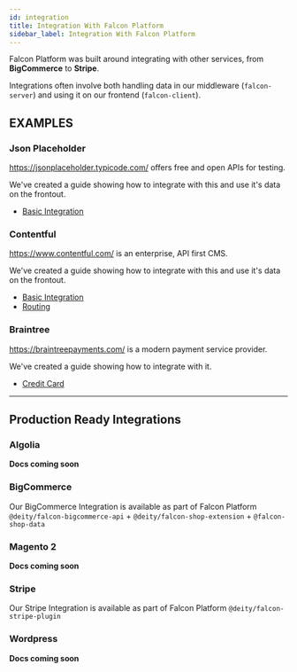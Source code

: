 ```yaml
---
id: integration
title: Integration With Falcon Platform
sidebar_label: Integration With Falcon Platform
---
```


Falcon Platform was built around integrating with other services, from **BigCommerce** to **Stripe**.

Integrations often involve both handling data in our middleware (`falcon-server`) and using it on our frontend (`falcon-client`).

## EXAMPLES

### Json Placeholder
https://jsonplaceholder.typicode.com/ offers free and open APIs for testing.

We've created a guide showing how to integrate with this and use it's data on the frontout.

- [Basic Integration](cookbook/integrations/jsonplaceholder)

### Contentful
https://www.contentful.com/ is an enterprise, API first CMS.

We've created a guide showing how to integrate with this and use it's data on the frontout.

- [Basic Integration](cookbook/integrations/contentful)
- [Routing](cookbook/integrations/contentful2)

### Braintree

https://braintreepayments.com/ is a modern payment service provider.

We've created a guide showing how to integrate with it.

- [Credit Card](cookbook/integrations/braintree)

---

## Production Ready Integrations

### Algolia
**Docs coming soon**

### BigCommerce
Our BigCommerce Integration is available as part of Falcon Platform `@deity/falcon-bigcommerce-api` + `@deity/falcon-shop-extension` + `@falcon-shop-data`

### Magento 2
**Docs coming soon**

### Stripe
Our Stripe Integration is available as part of Falcon Platform `@deity/falcon-stripe-plugin`

### Wordpress
**Docs coming soon**
